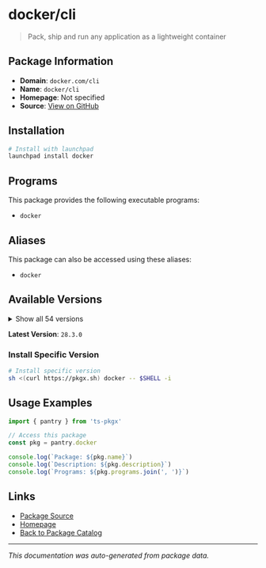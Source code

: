 # docker/cli

> Pack, ship and run any application as a lightweight container

## Package Information

- **Domain**: `docker.com/cli`
- **Name**: `docker/cli`
- **Homepage**: Not specified
- **Source**: [View on GitHub](https://github.com/pkgxdev/pantry/tree/main/projects/docker.com/cli/package.yml)

## Installation

```bash
# Install with launchpad
launchpad install docker
```

## Programs

This package provides the following executable programs:

- `docker`

## Aliases

This package can also be accessed using these aliases:

- `docker`

## Available Versions

<details>
<summary>Show all 54 versions</summary>

- `28.3.0`, `28.2.2`, `28.2.1`, `28.2.0`, `28.1.1`
- `28.1.0`, `28.0.4`, `28.0.3`, `28.0.2`, `28.0.1`
- `28.0.0`, `27.5.1`, `27.5.0`, `27.4.1`, `27.4.0`
- `27.3.1`, `27.3.0`, `27.2.1`, `27.2.0`, `27.1.2`
- `27.1.1`, `27.1.0`, `27.0.3`, `27.0.2`, `27.0.1`
- `26.1.5`, `26.1.4`, `26.1.3`, `26.1.2`, `26.1.1`
- `26.1.0`, `26.0.2`, `26.0.1`, `26.0.0`, `25.0.7`
- `25.0.6`, `25.0.5`, `25.0.4`, `25.0.3`, `25.0.2`
- `25.0.1`, `25.0.0`, `24.0.9`, `24.0.8`, `24.0.7`
- `24.0.6`, `24.0.5`, `23.0.15`, `23.0.10`, `23.0.9`
- `23.0.8`, `23.0.7`, `20.10.27`, `20.10.26`

</details>

**Latest Version**: `28.3.0`

### Install Specific Version

```bash
# Install specific version
sh <(curl https://pkgx.sh) docker -- $SHELL -i
```

## Usage Examples

```typescript
import { pantry } from 'ts-pkgx'

// Access this package
const pkg = pantry.docker

console.log(`Package: ${pkg.name}`)
console.log(`Description: ${pkg.description}`)
console.log(`Programs: ${pkg.programs.join(', ')}`)
```

## Links

- [Package Source](https://github.com/pkgxdev/pantry/tree/main/projects/docker.com/cli/package.yml)
- [Homepage](#)
- [Back to Package Catalog](../../../package-catalog.md)

---

*This documentation was auto-generated from package data.*
